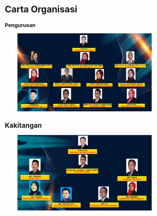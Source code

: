 # Carta Organisasi

### Pengurusan

<figure><img src="../../../.gitbook/assets/image (9).png" alt=""><figcaption></figcaption></figure>

## Kakitangan

<figure><img src="../../../.gitbook/assets/image (10).png" alt=""><figcaption></figcaption></figure>

